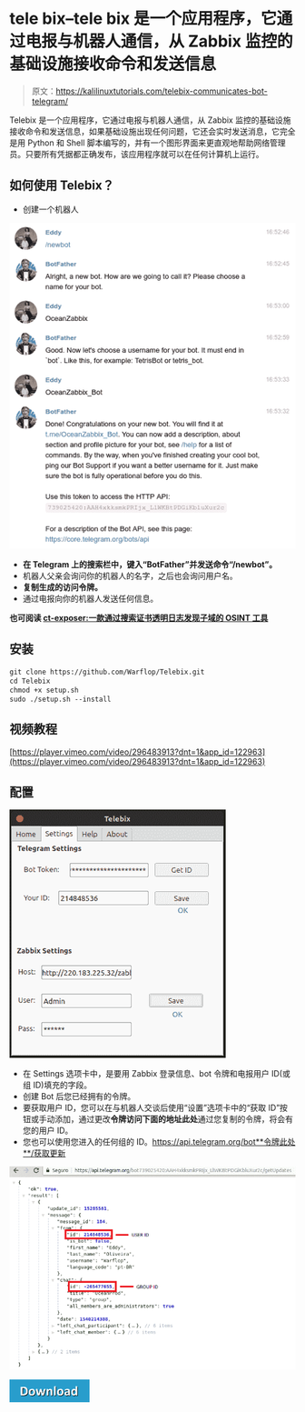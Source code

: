# tele bix–tele bix 是一个应用程序，它通过电报与机器人通信，从 Zabbix 监控的基础设施接收命令和发送信息

> 原文：<https://kalilinuxtutorials.com/telebix-communicates-bot-telegram/>

Telebix 是一个应用程序，它通过电报与机器人通信，从 Zabbix 监控的基础设施接收命令和发送信息，如果基础设施出现任何问题，它还会实时发送消息，它完全是用 Python 和 Shell 脚本编写的，并有一个图形界面来更直观地帮助网络管理员。只要所有凭据都正确发布，该应用程序就可以在任何计算机上运行。

## **如何使用 Telebix？** 

*   创建一个机器人

![](img//ce1e4b85526165b9bdd2d91fdb0733b9.png)

*   **在 Telegram 上的搜索栏中，键入“BotFather”并发送命令“/newbot”。**
*   机器人父亲会询问你的机器人的名字，之后也会询问用户名。
*   **复制生成的访问令牌。**
*   通过电报向你的机器人发送任何信息。

**也可阅读 [ct-exposer:一款通过搜索证书透明日志发现子域的 OSINT 工具](https://kalilinuxtutorials.com/ct-exposer-certificate-transparency-logs/)**

## **安装**

```
git clone https://github.com/Warflop/Telebix.git
cd Telebix
chmod +x setup.sh
sudo ./setup.sh --install
```

## **视频教程**

[https://player.vimeo.com/video/296483913?dnt=1&app_id=122963](https://player.vimeo.com/video/296483913?dnt=1&app_id=122963)

## **配置**

![](img//3e5a8d6538b896223e0d3920e3837192.png)

*   在 Settings 选项卡中，是要用 Zabbix 登录信息、bot 令牌和电报用户 ID(或组 ID)填充的字段。
*   创建 Bot 后您已经拥有的令牌。
*   要获取用户 ID，您可以在与机器人交谈后使用“设置”选项卡中的“获取 ID”按钮或手动添加，通过更改**令牌访问下面的地址此处**通过您复制的令牌，将会有您的用户 ID。
*   您也可以使用您进入的任何组的 ID。https://api.telegram.org/bot**令牌此处**/获取更新

![](img//088da9c85718e2c54ea3d6e94ffd5892.png)

[![](img//d861a9096555aeb1980fc054015933d7.png)](https://github.com/Warflop/Telebix)